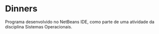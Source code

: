 # Dinners
Programa desenvolvido no NetBeans IDE, como parte de uma atividade da disciplina Sistemas Operacionais.

